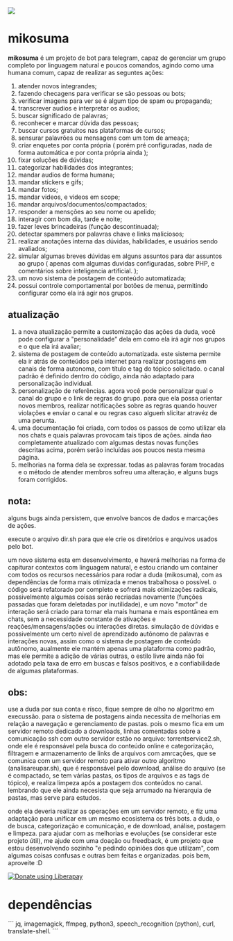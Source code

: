 <img src="https://img.shields.io/liberapay/gives/fabriciocybershell.svg?logo=liberapay">

# mikosuma

**mikosuma** é um projeto de bot para telegram, capaz de gerenciar um grupo completo por linguagem natural e poucos comandos, agindo como uma humana comum, capaz de realizar as seguntes ações:

1. atender novos integrandes;
2. fazendo checagens para verificar se são pessoas ou bots;
3. verificar imagens para ver se é algum tipo de spam ou propaganda;
4. transcrever audios e interpretar os audios;
5. buscar significado de palavras;
6. reconhecer e marcar dúvida das pessoas;
7. buscar cursos gratuitos nas plataformas de cursos;
8. sensurar palavrões ou mensagens com um tom de ameaça;
9. criar enquetes por conta própria ( porém pré configuradas, nada de forma automática e por conta própria ainda );
10. fixar soluções de dúvidas;
11. categorizar habilidades dos integrantes;
12. mandar audios de forma humana;
13. mandar stickers e gifs;
14. mandar fotos;
15. mandar videos, e videos em scope;
16. mandar arquivos/documentos/compactados;
17. responder a mensções ao seu nome ou apelido;
18. interagir com bom dia, tarde e noite;
19. fazer leves brincadeiras (função descontinuada);
20. detectar spammers por palavras chave e links maliciosos;
21. realizar anotações interna das dúvidas, habilidades, e usuários sendo avaliados;
22. simular algumas breves dúvidas em alguns assuntos para dar assuntos ao grupo ( apenas com algumas duvidas configuradas, sobre PHP, e comentários sobre inteligencia artificial. );
23. um novo sistema de postagem de conteúdo automatizada;
34. possui controle comportamental por botões de menua, permitindo configurar como ela irá agir nos grupos.

## atualização
1. a nova atualização permite a customização das ações da duda, você pode configurar a "personalidade" dela em como ela irá agir nos grupos e o que ela irá avaliar;
2. sistema de postagem de conteúdo automatizada. este sistema permite ela ir atrás de conteúdos pela internet para realizar postagens em canais de forma autonoma, com título e tag do tópico solicitado. o canal padrão é definido dentro do código, ainda não adaptado para personalização individual.
3. personalização de referências. agora você pode personalizar qual o canal do grupo e o link de regras do grupo. para que ela possa orientar novos membros, realizar notificações sobre as regras quando houver violações e enviar o canal e ou regras caso algueḿ slicitar atravéz de uma perunta.
4. uma documentação foi criada, com todos os passos de como utilizar ela nos chats e quais palavras provocam tais tipos de ações. ainda ñao completamente atualizado com algumas destas novas funções descritas acima, porém serão incluídas aos poucos nesta mesma página.
5. melhorias na forma dela se expressar. todas as palavras foram trocadas e o método de atender membros sofreu uma alteração, e alguns bugs foram corrigidos. 

## nota:
alguns bugs ainda persistem, que envolve bancos de dados e marcações de ações.

execute o arquivo dir.sh para que ele crie os diretórios e arquivos usados pelo bot.

um novo sistema esta em desenvolvimento, e haverá melhorias na forma de capiturar contextos com linguagem natural, e estou criando um container com todos os recursos necessários para rodar a duda (mikosuma), com as dependências de forma mais otimizada e menos trabalhosa o possível. o código será refatorado por completo e sofrerá mais otimizações radicais, possivelmente algumas coisas serão recriadas novamente (funções passadas que foram deletadas por inutilidade), e um novo "motor" de interação será criado para tornar ela mais humana e mais espontânea em chats, sem a necessidade constante de ativações e reações/mensagens/ações ou interações diretas. simulação de dúvidas e possivelmente um certo nível de aprendizado autônomo de palavras e interações novas, assim como o sistema de postagem de conteúdo autônomo, aualmente ele mantém apenas uma plataforma como padrão, mas ele permite a adição de várias outras, o estilo livre ainda não foi adotado pela taxa de erro em buscas e falsos positivos, e a confiabilidade de algumas plataformas.
## obs:
use a duda por sua conta e rísco, fique sempre de olho no algoritmo em execussão. para o sistema de postagens ainda necessita de melhorias em relação a navegação e gerenciamento de pastas. pois o mesmo fica em um servidor remoto dedicado a downloads, linhas comentadas sobre a comunicação ssh com outro servidor estão no arquivo: torrentservice2.sh, onde ele é responsável pela busca do conteúdo online e categorização, filtragem e armazenamento de links de arquivos com amrcações, que se comunica com um servidor remoto para ativar outro algoritmo (analisareupar.sh), que é responsável pelo download, análise do arquivo (se é compactado, se tem várias pastas, os tipos de arquivos e as tags de tópico), e realiza limpeza após a postagem dos conteúdos no canal. lembrando que ele ainda necesista que seja arrumado na hierarquia de pastas, mas serve para estudos.

onde ela deveria realizar as operações em um servidor remoto, e fiz uma adaptação para unificar em um mesmo ecosistema os três bots. a duda, o de busca, categorização e comunicação, e de download, análise, postagem e limpeza.
para ajudar com as melhorias e evoluções (se considerar este projeto útil), me ajude com uma doação ou freedback, é um projeto que estou desenvolvendo sozinho "e pedindo opiniões dos que utilizam", com algumas coisas confusas e outras bem feitas e organizadas. pois bem, aproveite :D

<a href="https://liberapay.com/fabriciocybershell/donate"><img alt="Donate using Liberapay" src="https://liberapay.com/assets/widgets/donate.svg"></a>

# dependências
´´´
jq, imagemagick, ffmpeg, python3, speech_recognition (python), curl, translate-shell.
´´´


